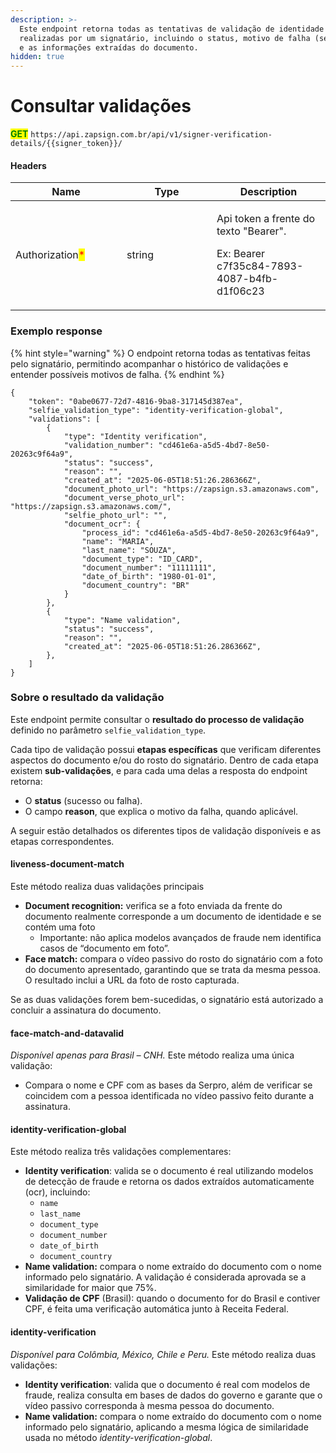 ```yaml
---
description: >-
  Este endpoint retorna todas as tentativas de validação de identidade
  realizadas por um signatário, incluindo o status, motivo de falha (se houver)
  e as informações extraídas do documento.
hidden: true
---
```


# Consultar validações

<mark style="color:green;">**GET**</mark> `https://api.zapsign.com.br/api/v1/signer-verification-details/{{signer_token}}/`

#### Headers

<table><thead><tr><th width="162">Name</th><th width="128">Type</th><th>Description</th></tr></thead><tbody><tr><td>Authorization<mark style="color:red;">*</mark></td><td>string</td><td><p>Api token a frente do texto "Bearer". </p><p>Ex: Bearer c7f35c84-7893-4087-b4fb-d1f06c23</p></td></tr></tbody></table>

### Exemplo response

{% hint style="warning" %}
O endpoint retorna todas as tentativas feitas pelo signatário, permitindo acompanhar o histórico de validações e entender possíveis motivos de falha.
{% endhint %}

```
{
    "token": "0abe0677-72d7-4816-9ba8-317145d387ea",
    "selfie_validation_type": "identity-verification-global",
    "validations": [
        {
            "type": "Identity verification",
            "validation_number": "cd461e6a-a5d5-4bd7-8e50-20263c9f64a9",
            "status": "success",
            "reason": "",
            "created_at": "2025-06-05T18:51:26.286366Z",
            "document_photo_url": "https://zapsign.s3.amazonaws.com",
            "document_verse_photo_url": "https://zapsign.s3.amazonaws.com/",
            "selfie_photo_url": "",
            "document_ocr": {
                "process_id": "cd461e6a-a5d5-4bd7-8e50-20263c9f64a9",
                "name": "MARIA",
                "last_name": "SOUZA",
                "document_type": "ID_CARD",
                "document_number": "11111111",
                "date_of_birth": "1980-01-01",
                "document_country": "BR"
            }
        },
        {
            "type": "Name validation",
            "status": "success",
            "reason": "",
            "created_at": "2025-06-05T18:51:26.286366Z",
        },
    ]
}

```

### Sobre o resultado da validação

Este endpoint permite consultar o **resultado do processo de validação** definido no parâmetro `selfie_validation_type`.&#x20;

Cada tipo de validação possui **etapas específicas** que verificam diferentes aspectos do documento e/ou do rosto do signatário. Dentro de cada etapa existem **sub-validações**, e para cada uma delas a resposta do endpoint retorna:

* O **status** (sucesso ou falha).
* O campo **reason**, que explica o motivo da falha, quando aplicável.

A seguir estão detalhados os diferentes tipos de validação disponíveis e as etapas correspondentes.

#### liveness-document-match

Este método realiza duas validações principais

* **Document recognition:** verifica se a foto enviada da frente do documento realmente corresponde a um documento de identidade e se contém uma foto
  * Importante: não aplica modelos avançados de fraude nem identifica casos de “documento em foto”.
* **Face match:** compara o vídeo passivo do rosto do signatário com a foto do documento apresentado, garantindo que se trata da mesma pessoa. O resultado inclui a URL da foto de rosto capturada.

Se as duas validações forem bem-sucedidas, o signatário está autorizado a concluir a assinatura do documento.

#### face-match-and-datavalid&#x20;

_Disponível apenas para Brasil – CNH._ Este método realiza uma única validação:

* Compara o nome e CPF com as bases da Serpro, além de verificar se coincidem com a pessoa identificada no vídeo passivo feito durante a assinatura.

#### identity-verification-global

Este método realiza três validações complementares:

* **Identity verification**: valida se o documento é real utilizando modelos de detecção de fraude e retorna os dados extraídos automaticamente (ocr), incluindo:
  * `name`
  * `last_name`
  * `document_type`
  * `document_number`
  * `date_of_birth`
  * `document_country`
* **Name validation:** compara o nome extraído do documento com o nome informado pelo signatário. A validação é considerada aprovada se a similaridade for maior que 75%.
* **Validação de CPF** (Brasil): quando o documento for do Brasil e contiver CPF, é feita uma verificação automática junto à Receita Federal.

#### identity-verification&#x20;

_Disponível para Colômbia, México, Chile e Peru._ Este método realiza duas validações:

* **Identity verification**: valida que o documento é real com modelos de fraude, realiza consulta em bases de dados do governo e garante que o vídeo passivo corresponda à mesma pessoa do documento.
* **Name validation:** compara o nome extraído do documento com o nome informado pelo signatário, aplicando a mesma lógica de similaridade usada no método _identity-verification-global_.

